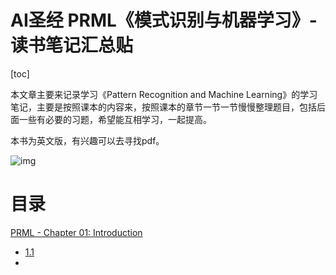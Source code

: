 #  AI圣经 PRML《模式识别与机器学习》-读书笔记汇总贴

[toc]

本文章主要来记录学习《Pattern Recognition and Machine Learning》的学习笔记，主要是按照课本的内容来，按照课本的章节一节一节慢慢整理题目，包括后面一些有必要的习题，希望能互相学习，一起提高。

本书为英文版，有兴趣可以去寻找pdf。

![img](https://redstonewill.com/wp-content/uploads/2018/12/timg.jpg#pic_center)

# 目录

[PRML - Chapter 01: Introduction]()

- [1.1 ]()
- 

